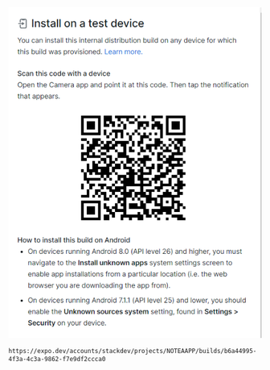 <img src="/assets/images/DownloadAPP.png" alt="DOWNLOAD APP" title="Download the Note App [scan]">

```
https://expo.dev/accounts/stackdev/projects/NOTEAAPP/builds/b6a44995-4f3a-4c3a-9862-f7e9df2ccca0
```
